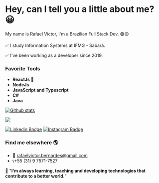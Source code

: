 # Hey, can I tell you a little about me? 😀

My name is Rafael Victor, I'm a Brazilian Full Stack Dev. 🟢🟡

✅ I study Information Systems at IFMG - Sabará.

✅ I've been working as a developer since 2019.

### Favorite Tools

<ul>
  <li> <b> ReactJs 👑</b> </li>
  <li> <b> NodeJs </b> </li>
  <li> <b> JavaScript and Typescript </b> </li>
  <li> <b> C# </b> </li>
  <li> <b> Java </b> </li>
</ul>

[![Github stats](https://github-readme-stats.vercel.app/api?username=rafaelvictor01&count_private=true&show_icons=true&hide_border=true&theme=tokyonight)](https://github.com/rafaelvictor01/github-readme-stats)

<a href="https://github-readme-stats.anuraghazra1.vercel.app/api/top-langs/?username=rafaelvictor01">
  <img align="center" src="https://github-readme-stats.anuraghazra1.vercel.app/api/top-langs/?username=rafaelvictor01&layout=compact&theme=radical" />
</a>

[![Linkedin Badge](https://camo.githubusercontent.com/a9d413435371b306fac2ff4d1dcfa85877d9deb93bb90ce7d8444b260d7a9922/68747470733a2f2f696d672e736869656c64732e696f2f62616467652f2d4c696e6b6564496e2d626c75653f7374796c653d666c61742d737175617265266c6f676f3d4c696e6b6564696e266c6f676f436f6c6f723d7768697465266c696e6b3d68747470733a2f2f7777772e6c696e6b6564696e2e636f6d2f696e2f697361646f72612d726f647269677565732d7374616e6761726c696e2d3438343032623134312f)](https://www.linkedin.com/in/rafael-victor-806655111/) [![Instagram Badge](https://camo.githubusercontent.com/995893e1a358c25b4713c038a26b475b1c2c29b3f1a154e8967ae1b790db5f61/68747470733a2f2f696d672e736869656c64732e696f2f62616467652f2d496e7374616772616d2d76696f6c65743f7374796c653d666c61742d737175617265266c6f676f3d496e7374616772616d266c6f676f436f6c6f723d7768697465266c696e6b3d68747470733a2f2f7777772e696e7374616772616d2e636f6d2f7061706f64656465762f)](https://www.instagram.com/rafaelvictor01/)


### Find me elsewhere  🌎

- 📧 rafaelvictor.bernardes@gmail.com
- 📞+55 (31) 9 7571-7527

🚀 "**I'm always learning, teaching and developing technologies that contribute to a better world.**"
